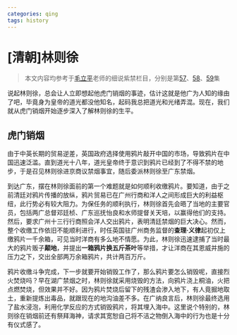 ```yaml
---
categories: qing
tags: history
---
```


# [清朝]林则徐

> 本文内容均参考于[毛立平](https://space.bilibili.com/1267193437/video)老师的细说紫禁栏目，分别是第[57](https://www.bilibili.com/video/BV1AG411A7dk/?spm_id_from=333.999.0.0&vd_source=f0b0aa6a4b29d071aa83347a590cd42a)、[58](https://www.bilibili.com/video/BV1jd4y1r7EA/?spm_id_from=333.999.0.0&vd_source=f0b0aa6a4b29d071aa83347a590cd42a)、[59](https://www.bilibili.com/video/BV1Cd4y1F78F/?spm_id_from=333.999.0.0&vd_source=f0b0aa6a4b29d071aa83347a590cd42a)集

说起林则徐，总会让人立即想起他虎门销烟的事迹，估计这就是他广为人知的缘由了吧，毕竟身为皇帝的道光都没他知名，起码我总把道光和光绪弄混。现在，我们就从虎门销烟开始逐步深入了解林则徐的生平。 

## 虎门销烟

由于中英长期的贸易逆差，英国政府选择使用鸦片敲开中国的市场，导致鸦片在中国迅速泛滥。直到道光十八年，道光皇帝终于意识到鸦片已经到了不得不禁的地步，于是召见林则徐进京商议禁烟事宜，随后委派林则徐至广东禁烟。

到达广东，摆在林则徐面前的第一个难题就是如何顺利收缴鸦片。要知道，由于之前清廷对鸦片传播的放纵，鸦片贸易已在广州行商和洋人之间形成巨大的利益枢纽，此行势必有较大阻力。为保任务的顺利执行，林则徐首先会晤了当地的主要官员，包括两广总督邓廷桢、广东巡抚怡良和水师提督关天培，以赢得他们的支持。然后，要求广州十三行行商照会洋人交出鸦片，表明清廷禁烟的巨大决心。然而，整个收缴工作依旧不能顺利进行，时任英国驻广州商务监督的**查理·义律**起初仅上缴鸦片一千余箱，可见当时洋商有多么地不情愿。为此，林则徐迅速逮捕了当时最大的鸦片贩子**颠地**，并提出**一箱鸦片换五斤茶叶**等举措，才让洋商在其恩威并施的压力之下，交出全部两万余箱鸦片，共计两百万斤。  

鸦片收缴斗争完成，下一步就要开始销毁工作了，那么鸦片要怎么销毁呢，直接烈火焚烧吗？早在湖广禁烟之时，林则徐就采用烧毁的方法，向鸦片浇上桐油，火把点燃焚烧，但效果并不好。因为鸦片焚烧后留下的残渣会渗入地下，有人竟掘地取土，重新提炼出毒品，就跟现在的地沟油差不多。在广纳良言后，林则徐最终选用了盐水浸泡，利用化学反应的方式销毁鸦片，将其埋入海中。这里说个特别的，林则徐在销烟前还有祭拜海神，请求其宽恕自己将不洁之物倒入海中的行为也是十分有仪式感了。
